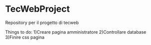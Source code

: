 # TecWebProject
Repository per il progetto di tecweb

Things to do:
1)Creare pagina amministratore
2)Controllare database
3)Finire css pagina
